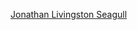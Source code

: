 [Jonathan Livingston Seagull](https://www.google.com.br/books/edition/Jonathan_Livingston_Seagull/SdAxAQAAQBAJ?hl=en&gbpv=0)

